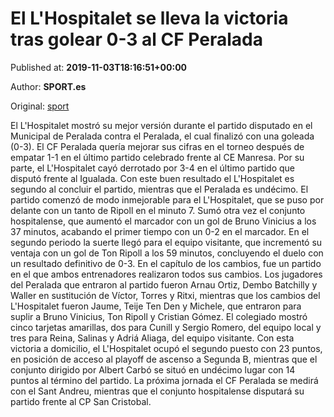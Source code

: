 
# El L'Hospitalet se lleva la victoria tras golear 0-3 al CF Peralada

Published at: **2019-11-03T18:16:51+00:00**

Author: **SPORT.es**

Original: [sport](https://www.sport.es/es/noticias/tercera-division/el-lhospitalet-se-lleva-la-victoria-tras-golear-0-3-al-cf-peralada-7712961)

El L'Hospitalet mostró su mejor versión durante el partido disputado en el Municipal de Peralada contra el Peralada, el cual finalizó con una goleada (0-3). El CF Peralada quería mejorar sus cifras en el torneo después de empatar 1-1 en el último partido celebrado frente al CE Manresa. Por su parte, el L'Hospitalet cayó derrotado por 3-4 en el último partido que disputó frente al Igualada. Con este buen resultado el L'Hospitalet es segundo al concluir el partido, mientras que el Peralada es undécimo.
El partido comenzó de modo inmejorable para el L'Hospitalet, que se puso por delante con un tanto de Ripoll en el minuto 7. Sumó otra vez el conjunto hospitalense, que aumentó el marcador con un gol de Bruno Vinicius a los 37 minutos, acabando el primer tiempo con un 0-2 en el marcador.
En el segundo periodo la suerte llegó para el equipo visitante, que incrementó su ventaja con un gol de Ton Ripoll a los 59 minutos, concluyendo el duelo con un resultado definitivo de 0-3.
En el capítulo de los cambios, fue un partido en el que ambos entrenadores realizaron todos sus cambios. Los jugadores del Peralada que entraron al partido fueron Arnau Ortiz, Dembo Batchilly y Waller en sustitución de Víctor, Torres y Ritxi, mientras que los cambios del L'Hospitalet fueron Jaume, Teije Ten Den y Michele, que entraron para suplir a Bruno Vinicius, Ton Ripoll y Cristian Gómez.
El colegiado mostró cinco tarjetas amarillas, dos para Cunill y Sergio Romero, del equipo local y tres para Reina, Salinas y Adriá Aliaga, del equipo visitante.
Con esta victoria a domicilio, el L'Hospitalet ocupó el segundo puesto con 23 puntos, en posición de acceso al playoff de ascenso a Segunda B, mientras que el conjunto dirigido por Albert Carbó se situó en undécimo lugar con 14 puntos al término del partido.
La próxima jornada el CF Peralada se medirá con el Sant Andreu, mientras que el conjunto hospitalense disputará su partido frente al CP San Cristobal.
